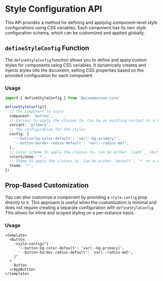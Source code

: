 # Style Configuration API

This API provides a method for defining and applying component-level style configurations using CSS variables. Each component has its own style configuration schema, which can be customized and applied globally.

## `defineStyleConfig` Function

The `defineStyleConfig` function allows you to define and apply custom styles for components using CSS variables. It dynamically creates and injects styles into the document, setting CSS properties based on the provided configuration for each component.

### Usage

```ts
import { defineStyleConfig } from '@wisemen/vue-core'

defineStyleConfig({
  // The component to style
  component: 'button',
  // Variant to apply the classes to. Can be an existing variant or a new one.
  variant: 'primary',
  // The configuration for the styles
  config: {
    '--button-bg-color-default': 'var(--bg-primary)',
    '--button-border-radius-default': 'var(--radius-md)',
  },
  // Color scheme to apply the classes to. Can be either `light`, `dark` or `*`.
  colorScheme: '*',
  // Theme to apply the classes to. Can be either `default`, `*` or a custom theme.
  theme: '*',
})
```

## Prop-Based Customization

You can also customize a component by providing a `style-config` prop directly to it. This approach is useful when the customization is minimal and does not require creating a separate configuration with `defineStyleConfig`. This allows for inline and scoped styling on a per-instance basis.

### Usage

```vue
<template>
  <Button 
    :style-config="{
      '--button-bg-color-default': 'var(--bg-primary)',
      '--button-border-radius-default': 'var(--radius-md)',
    }"
  >
    Button
  </AppButton>
</template>
```
